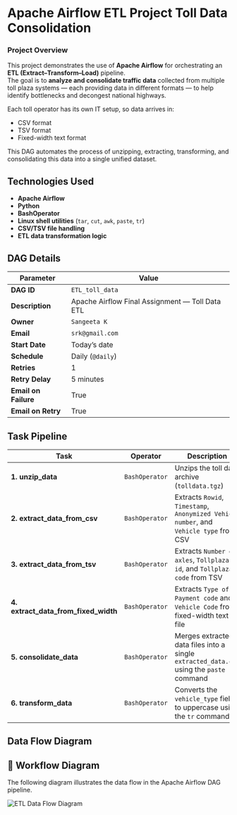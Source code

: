 # Apache Airflow ETL Project Toll Data Consolidation

### Project Overview
This project demonstrates the use of **Apache Airflow** for orchestrating an **ETL (Extract–Transform–Load)** pipeline.  
The goal is to **analyze and consolidate traffic data** collected from multiple toll plaza systems — each providing data in different formats — to help identify bottlenecks and decongest national highways.

Each toll operator has its own IT setup, so data arrives in:
- CSV format
- TSV format
- Fixed-width text format  

This DAG automates the process of unzipping, extracting, transforming, and consolidating this data into a single unified dataset.

## Technologies Used
- **Apache Airflow**
- **Python**
- **BashOperator**
- **Linux shell utilities** (`tar`, `cut`, `awk`, `paste`, `tr`)
- **CSV/TSV file handling**
- **ETL data transformation logic**
  
## DAG Details

| Parameter | Value |
|------------|--------|
| **DAG ID** | `ETL_toll_data` |
| **Description** | Apache Airflow Final Assignment — Toll Data ETL |
| **Owner** | `Sangeeta K` |
| **Email** | `srk@gmail.com` |
| **Start Date** | Today’s date |
| **Schedule** | Daily (`@daily`) |
| **Retries** | 1 |
| **Retry Delay** | 5 minutes |
| **Email on Failure** | True |
| **Email on Retry** | True |


## Task Pipeline


| Task | Operator | Description |
|------|-----------|-------------|
| **1. unzip_data** | `BashOperator` | Unzips the toll data archive (`tolldata.tgz`) |
| **2. extract_data_from_csv** | `BashOperator` | Extracts `Rowid`, `Timestamp`, `Anonymized Vehicle number`, and `Vehicle type` from CSV |
| **3. extract_data_from_tsv** | `BashOperator` | Extracts `Number of axles`, `Tollplaza id`, and `Tollplaza code` from TSV |
| **4. extract_data_from_fixed_width** | `BashOperator` | Extracts `Type of Payment code` and `Vehicle Code` from fixed-width text file |
| **5. consolidate_data** | `BashOperator` | Merges extracted data files into a single `extracted_data.csv` using the `paste` command |
| **6. transform_data** | `BashOperator` | Converts the `vehicle_type` field to uppercase using the `tr` command |

##  Data Flow Diagram

## 🧩 Workflow Diagram

The following diagram illustrates the data flow in the Apache Airflow DAG pipeline.

![ETL Data Flow Diagram](docs/etl_data_flow_diagram.png)

